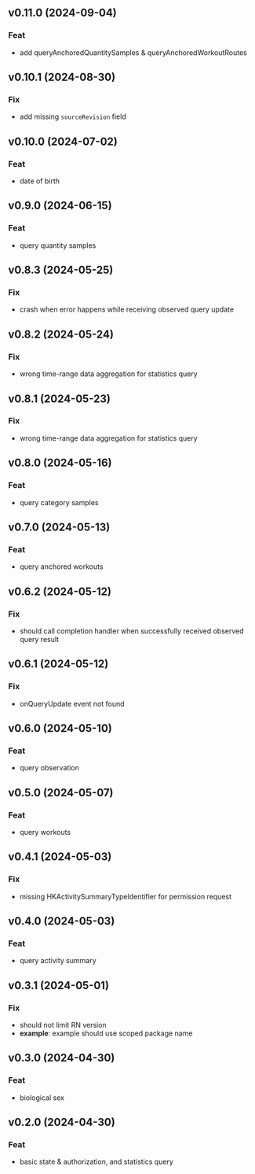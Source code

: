 ## v0.11.0 (2024-09-04)

### Feat

- add queryAnchoredQuantitySamples & queryAnchoredWorkoutRoutes

## v0.10.1 (2024-08-30)

### Fix

- add missing `sourceRevision` field

## v0.10.0 (2024-07-02)

### Feat

- date of birth

## v0.9.0 (2024-06-15)

### Feat

- query quantity samples

## v0.8.3 (2024-05-25)

### Fix

- crash when error happens while receiving observed query update

## v0.8.2 (2024-05-24)

### Fix

- wrong time-range data aggregation for statistics query

## v0.8.1 (2024-05-23)

### Fix

- wrong time-range data aggregation for statistics query

## v0.8.0 (2024-05-16)

### Feat

- query category samples

## v0.7.0 (2024-05-13)

### Feat

- query anchored workouts

## v0.6.2 (2024-05-12)

### Fix

- should call completion handler when successfully received observed query result

## v0.6.1 (2024-05-12)

### Fix

- onQueryUpdate event not found

## v0.6.0 (2024-05-10)

### Feat

- query observation

## v0.5.0 (2024-05-07)

### Feat

- query workouts

## v0.4.1 (2024-05-03)

### Fix

- missing HKActivitySummaryTypeIdentifier for permission request

## v0.4.0 (2024-05-03)

### Feat

- query activity summary

## v0.3.1 (2024-05-01)

### Fix

- should not limit RN version
- **example**: example should use scoped package name

## v0.3.0 (2024-04-30)

### Feat

- biological sex

## v0.2.0 (2024-04-30)

### Feat

- basic state & authorization, and statistics query
